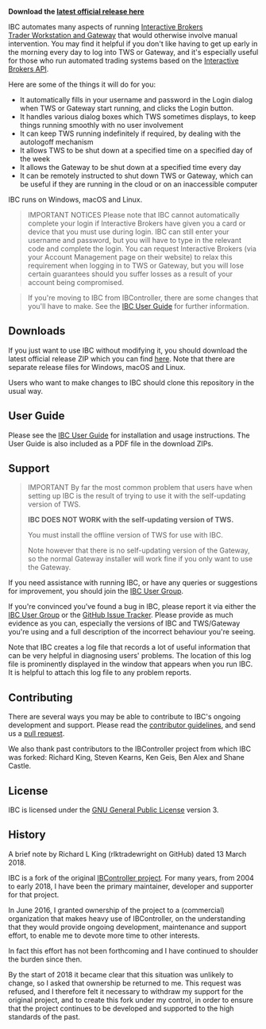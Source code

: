 **Download the
[latest official release here](https://github.com/IbcAlpha/IBC/releases/latest)**

IBC automates many aspects of running 
[Interactive Brokers](https://www.interactivebrokers.com)  
[Trader Workstation and Gateway](https://www.interactivebrokers.com/en/index.php?f=14099#tws-software) 
that would otherwise involve manual intervention. You may find it helpful 
if you don't like having to get up early in the morning every day to log 
into TWS or Gateway, and it's especially useful for those who run automated 
trading systems based on the 
[Interactive Brokers API](http://interactivebrokers.github.io). 

Here are some of the things it will do for you:

* It automatically fills in your username and password in the Login 
dialog when TWS or Gateway start running, and clicks the Login button.
* It handles various dialog boxes which TWS sometimes displays, to keep 
things running smoothly with no user involvement
* It can keep TWS running indefinitely if required, by dealing with the 
autologoff mechanism
* It allows TWS to be shut down at a specified time on a specified day 
of the week
* It allows the Gateway to be shut down at a specified time every day
* It can be remotely instructed to shut down TWS or Gateway, which can
be useful if they are running in the cloud or on an inaccessible computer

IBC runs on Windows, macOS and Linux.

> IMPORTANT NOTICES
> Please note that IBC cannot automatically complete your login if 
Interactive Brokers have given you a card or device that you must use 
during login. IBC can still enter your username and password, but you 
will have to type in the relevant code and complete the login. You can 
request Interactive Brokers (via your Account Management page on their 
website) to relax this requirement when logging in to TWS or Gateway, 
but you will lose certain guarantees should you suffer losses as a 
result of your account being compromised.

> If you're moving to IBC from IBController, there are some changes 
that you'll have to make. See the [IBC User Guide](userguide.md) for 
further information. 


Downloads
---------

If you just want to use IBC without modifying it, you should download 
the latest official release ZIP which you can find 
[here](https://github.com/IbcAlpha/IBC/releases/latest). Note that
there are separate release files for Windows, macOS and Linux.

Users who want to make changes to IBC should clone this repository
in the usual way.

User Guide
----------

Please see the [IBC User Guide](userguide.md) for installation and
usage instructions. The User Guide is also included as a PDF file in the 
download ZIPs.

Support
-------

> IMPORTANT
> By far the most common problem that users have when setting up IBC
is the result of trying to use it with the self-updating version of TWS.
>
>**IBC DOES NOT WORK with the self-updating version of TWS.**
>
>You must install the offline version of TWS for use with IBC.
>
>Note however that there is no self-updating version of the Gateway, so the
normal Gateway installer will work fine if you only want to use the Gateway.

If you need assistance with running IBC, or have any queries or suggestions 
for improvement, you should join the [IBC User Group](https://groups.io/g/IBC).

If you're convinced you've found a bug in IBC, please report it via either 
the 
[IBC User Group](https://groups.io/g/IBC) or the 
[GitHub Issue Tracker](https://github.com/IbcAlpha/IBC/issues).
Please provide as much evidence as you can, especially the versions of IBC 
and TWS/Gateway you're using and a full description of the incorrect 
behaviour you're seeing. 

Note that IBC creates a log file that records a lot of useful information 
that can be very helpful in diagnosing users' problems. The location of 
this log file is prominently displayed in the window that appears when you 
run IBC. It is helpful to attach this log file to any problem reports.

Contributing
------------

There are several ways you may be able to contribute to IBC's ongoing 
development and support. Please read the
[contributor guidelines](CONTRIBUTING.md), and send us a 
[pull request](../../pulls).

We also thank past contributors to the IBController project from which 
IBC was forked: Richard King, Steven Kearns, Ken Geis, Ben Alex and 
Shane Castle.

License
-------

IBC is licensed under the
[GNU General Public License](http://www.gnu.org/licenses/gpl.html) version 3.

History
-------

A brief note by Richard L King (rlktradewright on GitHub) dated 
13 March 2018.

IBC is a fork of the original 
[IBController project](https://github.com/ib-controller/ib-controller). 
For many years, from 2004 to early 2018, I have been the primary 
maintainer, developer and supporter for that project. 

In June 2016, I granted ownership of the project to a (commercial) 
organization that makes heavy use of IBController, on the understanding 
that they would provide ongoing development, maintenance and support 
effort, to enable me to devote more time to other interests. 

In fact this effort has not been forthcoming and I have continued to 
shoulder the burden since then. 

By the start of 2018 it became clear that this situation was unlikely 
to change, so I asked that ownership be returned to me. This request 
was refused, and I therefore felt it necessary to withdraw my support 
for the original project, and to create this fork under my control, 
in order to ensure that the project continues to be developed and 
supported to the high standards of the past.


